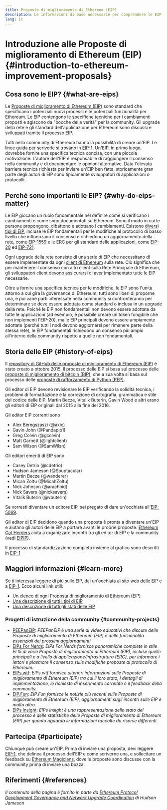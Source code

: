 ```yaml
---
title: Proposte di miglioramento di Ethereum (EIP)
description: Le informazioni di base necessarie per comprendere le EIP
lang: it
---
```


# Introduzione alle Proposte di miglioramento di Ethereum (EIP) {#introduction-to-ethereum-improvement-proposals}

## Cosa sono le EIP? {#what-are-eips}

Le [Proposte di miglioramento di Ethereum (EIP)](https://eips.ethereum.org/) sono standard che specificano i potenziali nuovi processi e le potenziali funzionalità per Ethereum. Le EIP contengono le specifiche tecniche per i cambiamenti proposti e agiscono da "bocche della verità" per la community. Gli upgrade della rete e gli standard dell'applicazione per Ethereum sono discussi e sviluppati tramite il processo EIP.

Tutti nella community di Ethereum hanno la possibilità di creare un'EIP. Le linee guida per scriverle si trovano in [ EIP-1](https://eips.ethereum.org/EIPS/eip-1). Un'EIP, in primo luogo, dovrebbe fornire una specifica tecnica concisa, con una piccola motivazione. L'autore dell'EIP è responsabile di raggiungere il consenso nella community e di documentare le opinioni alternative. Data l'elevata barriera tecnica richiesta per inviare un'EIP ben fatta, storicamente gran parte degli autori di EIP sono tipicamente sviluppatori di applicazioni o protocolli.

## Perché sono importanti le EIP? {#why-do-eips-matter}

Le EIP giocano un ruolo fondamentale nel definire come si verificano i cambiamenti e come sono documentati su Ethereum. Sono il modo in cui le persone propongono, dibattono e adottano i cambiamenti. Esistono [diversi tipi di EIP](https://eips.ethereum.org/EIPS/eip-1#eip-types), incluse le EIP fondamentali per le modifiche al protocollo di basso livello che influenzano il consenso e richiedono un aggiornamento della rete, come [EIP-1559](https://eips.ethereum.org/EIPS/eip-1559) e le ERC per gli standard delle applicazioni, come [EIP-20](https://eips.ethereum.org/EIPS/eip-20) ed [EIP-721](https://eips.ethereum.org/EIPS/eip-721).

Ogni upgrade della rete consiste di una serie di EIP che necessitano di essere implementate da ogni [client di Ethereum](/learn/#clients-and-nodes) sulla rete. Ciò significa che per mantenere il consenso con altri client sulla Rete Principale di Ethereum, gli sviluppatori client devono assicurarsi di aver implementato tutte le EIP necessarie.

Oltre a fornire una specifica tecnica per le modifiche, le EIP sono l'unità attorno a cui gira la governance di Ethereum: tutti sono liberi di proporne una, e poi varie parti interessate nella community si confronteranno per determinare se deve essere adottata come standard o inclusa in un upgrade della rete. Poiché le EIP non fondamentali non devono essere adottate da tutte le applicazioni (ad esempio, è possibile creare un token fungibile che non implementi l'EIP-20), ma le EIP principali devono essere ampiamente adottate (perché tutti i nodi devono aggiornarsi per rimanere parte della stessa rete), le EIP fondamentali richiedono un consenso più ampio all'interno della community rispetto a quelle non fondamentali.

## Storia delle EIP {#history-of-eips}

Il [repository di GitHub delle proposte di miglioramento di Ethereum (EIP)](https://github.com/ethereum/EIPs) è stato creato a ottobre 2015. Il processo delle EIP si basa sul processo delle [proposte di miglioramento di bitcoin (BIP)](https://github.com/bitcoin/bips), che a sua volta si basa sul processo delle [proposte di rafforzamento di Python (PEP)](https://www.python.org/dev/peps/).

Gli editor di EIP devono revisionare le EIP verificando la solidità tecnica, i problemi di formattazione e la correzione di ortografia, grammatica e stile del codice delle EIP. Martin Becze, Vitalik Buterin, Gavin Wood e altri erano gli editori di EIP originali dal 2015 alla fine del 2016.

Gli editor EIP correnti sono

- Alex Beregszaszi (@axic)
- Gavin John (@Pandapip1)
- Greg Colvin (@gcolvin)
- Matt Garnett (@lightclient)
- Sam Wilson (@SamWilsn)

Gli editori emeriti di EIP sono

- Casey Detrio (@cdetrio)
- Hudson Jameson (@Souptacular)
- Martin Becze (@wanderer)
- Micah Zoltu (@MicahZoltu)
- Nick Johnson (@arachnid)
- Nick Savers (@nicksavers)
- Vitalik Buterin (@vbuterin)

Se vorresti diventare un editore EIP, sei pregato di dare un'occhiata all'[EIP-5069](https://eips.ethereum.org/EIPS/eip-5069).

Gli editor di EIP decidono quando una proposta è pronta a diventare un'EIP e aiutano gli autori delle EIP a portare avanti le proprie proposte. [Ethereum Cat Herders](https://www.ethereumcatherders.com/) aiuta a organizzare incontri tra gli editor di EIP e la community (vedi [EIPIP](https://github.com/ethereum-cat-herders/EIPIP)).

Il processo di standardizzazione completa insieme al grafico sono descritti in [EIP-1](https://eips.ethereum.org/EIPS/eip-1)

## Maggiori informazioni {#learn-more}

Se ti interessa leggere di più sulle EIP, dai un'occhiata al [sito web delle EIP](https://eips.ethereum.org/) e a [EIP-1](https://eips.ethereum.org/EIPS/eip-1). Ecco alcuni link utili:

- [Un elenco di ogni Proposta di miglioramento di Ethereum (EIP)](https://eips.ethereum.org/all)
- [Una descrizione di tutti i tipi di EIP](https://eips.ethereum.org/EIPS/eip-1#eip-types)
- [Una descrizione di tutti gli stati delle EIP](https://eips.ethereum.org/EIPS/eip-1#eip-process)

### Progetti di istruzione della community {#community-projects}

- [PEEPanEIP](https://www.youtube.com/playlist?list=PL4cwHXAawZxqu0PKKyMzG_3BJV_xZTi1F): *PEEPanEIP è una serie di video educativi che discute delle Proposte di miglioramento di Ethereum (EIP) e delle funzionalità essenziali dei prossimi aggiornamenti.*
- [EIPs For Nerds](https://ethereum2077.substack.com/t/eip-research): *EIPs For Nerds fornisce panoramiche complete in stile ELI5 di varie Proposte di miglioramento di Ethereum (EIP), incluse quelle principali e a livello di applicazione/infrastruttura (ERC), per informare i lettori e plasmare il consenso sulle modifiche proposte al protocollo di Ethereum.*
- [EIPs.wtf](https://www.eips.wtf/): *EIPs.wtf fornisce ulteriori informazioni sulle Proposte di miglioramento di Ethereum (EIP) tra cui il loro stato, i dettagli di implementazione, le richieste di inserimento correlate e il feedback della community.*
- [EIP.Fun](https://eipfun.substack.com/): *EIP.Fun fornisce le notizie più recenti sulle Proposte di miglioramento di Ethereum (EIP), aggiornamenti sugli incontri sulle EIP e molto altro.*
- [EIPs Insight](https://eipsinsight.com/): *EIPs Insight è una rappresentazione dello stato del processo e delle statistiche delle Proposte di miglioramento di Ethereum (EIP) per quanto riguarda le informazioni raccolte da risorse differenti.*

## Partecipa {#participate}

Chiunque può creare un'EIP. Prima di inviare una proposta, devi leggere [EIP-1](https://eips.ethereum.org/EIPS/eip-1), che delinea il processo dell'EIP e come scriverne una, e sollecitare un feedback su [Ethereum Magicians](https://ethereum-magicians.org/), dove le proposte sono discusse con la community prima di inviare una bozza.

## Riferimenti {#references}

<cite class="citation">

Il contenuto della pagina è fornito in parte da [Ethereum Protocol Development Governance and Network Upgrade Coordination](https://hudsonjameson.com/posts/2020-03-23-ethereum-protocol-development-governance-and-network-upgrade-coordination/) di Hudson Jameson

</cite>
